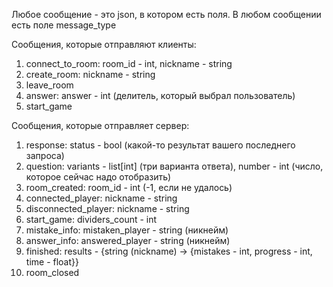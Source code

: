 Любое сообщение - это json, в котором есть поля.
В любом сообщении есть поле message_type


Сообщения, которые отправляют клиенты:
1. connect_to_room: room_id - int, nickname - string
2. create_room: nickname - string
3. leave_room
4. answer: answer - int (делитель, который выбрал пользователь)
5. start_game

Сообщения, которые отправляет сервер:
1. response: status - bool (какой-то результат вашего последнего запроса)
2. question: variants - list[int] (три варианта ответа), number - int 
(число, которое сейчас надо отобразить)
3. room_created: room_id - int (-1, если не удалось)
4. connected_player: nickname - string
5. disconnected_player: nickname - string
6. start_game: dividers_count - int
7. mistake_info: mistaken_player - string (никнейм)
8. answer_info: answered_player - string (никнейм)
9. finished: results - {string (nickname) -> 
{mistakes - int, progress - int, time - float}}
10. room_closed